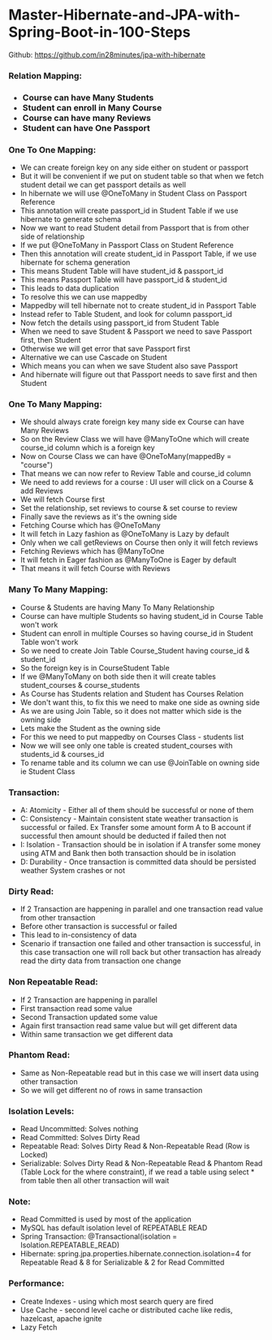 # Master-Hibernate-and-JPA-with-Spring-Boot-in-100-Steps

Github: https://github.com/in28minutes/jpa-with-hibernate

<h3>Relation Mapping: <h3>
<ul>
    <li>Course can have Many Students</li>
    <li>Student can enroll in Many Course</li>
    <li>Course can have many Reviews</li>
    <li>Student can have One Passport</li>
</ul>

<h3>One To One Mapping: </h3>
<ul>
    <li>We can create foreign key on any side either on student or passport</li>
    <li>But it will be convenient if we put on student table so that when we fetch student detail we can get passport details as well</li>
    <li>In hibernate we will use @OneToMany in Student Class on Passport Reference</li>
    <li>This annotation will create passport_id in Student Table if we use hibernate to generate schema</li>
    <li>Now we want to read Student detail from Passport that is from other side of relationship</li>
    <li>If we put @OneToMany in Passport Class on Student Reference</li>
    <li>Then this annotation will create student_id in Passport Table, if we use hibernate for schema generation</li>
    <li>This means Student Table will have student_id & passport_id</li>
    <li>This means Passport Table will have passport_id & student_id</li>
    <li>This leads to data duplication</li>
    <li>To resolve this we can use mappedby</li>
    <li>Mappedby will tell hibernate not to create student_id in Passport Table</li>
    <li>Instead refer to Table Student, and look for column passport_id</li>
    <li>Now fetch the details using passport_id from Student Table</li>
    <li>When we need to save Student & Passport we need to save Passport first, then Student</li>
    <li>Otherwise we will get error that save Passport first</li>
    <li>Alternative we can use Cascade on Student</li>
    <li>Which means you can when we save Student also save Passport</li>
    <li>And hibernate will figure out that Passport needs to save first and then Student</li>
</ul>

<h3>One To Many Mapping: </h3>
<ul>
    <li>We should always crate foreign key many side ex Course can have Many Reviews</li>
    <li>So on the Review Class we will have @ManyToOne which will create course_id column which is a foreign key</li>
    <li>Now on Course Class we can have @OneToMany(mappedBy = "course")</li>
    <li>That means we can now refer to Review Table and course_id column</li>
    <li>We need to add reviews for a course : UI user will click on a Course & add Reviews</li>
    <li>We will fetch Course first</li>
    <li>Set the relationship, set reviews to course & set course to review</li>
    <li>Finally save the reviews as it's the owning side</li>
    <li>Fetching Course which has @OneToMany</li>
	<li> It will fetch in Lazy fashion as @OneToMany is Lazy by default</li>
	<li> Only when we call getReviews on Course then only it will fetch reviews</li>
	<li> Fetching Reviews which has @ManyToOne</li>
	<li> It will fetch in Eager fashion as @ManyToOne is Eager by default</li>
	<li> That means it will fetch Course with Reviews</li>
</ul>


<h3>Many To Many Mapping: </h3>
<ul>
    <li>Course & Students are having Many To Many Relationship</li>
    <li>Course can have multiple Students so having student_id in Course Table won't work</li>
    <li>Student can enroll in multiple Courses so having course_id in Student Table won't work</li>
    <li>So we need to create Join Table Course_Student having course_id & student_id</li>
    <li>So the foreign key is in CourseStudent Table</li>
    <li>If we @ManyToMany on both side then it will create tables student_courses & course_students</li>
    <li>As Course has Students relation and Student has Courses Relation</li>
    <li>We don't want this, to fix this we need to make one side as owning side</li>
    <li>As we are using Join Table, so it does not matter which side is the owning side</li>
    <li>Lets make the Student as the owning side</li>
    <li>For this we need to put mappedby on Courses Class - students list</li>
    <li>Now we will see only one table is created student_courses with students_id & courses_id</li>
    <li>To rename table and its column we can use @JoinTable on owning side ie Student Class</li>
</ul>


<h3>Transaction: </h3>
<ul>
    <li>A: Atomicity - Either all of them should be successful or none of them</li>
    <li>C: Consistency -  Maintain consistent state weather transaction is successful or failed. Ex Transfer some amount form A to B account if successful then amount should be deducted if failed then not</li>
    <li>I: Isolation - Transaction should be in isolation if A transfer some money using ATM and Bank then both transaction should be in isolation </li>
    <li>D: Durability - Once transaction is committed data should be persisted weather System crashes or not</li>
</ul>

<h3>Dirty Read: </h3>
<ul>
    <li>If 2 Transaction are happening in parallel and one transaction read value from other transaction</li>
    <li>Before other transaction is successful or failed</li>
    <li>This lead to in-consistency of data</li>
    <li>Scenario if transaction one failed and other transaction is successful, in this case transaction one will roll back but other transaction has already read the dirty data from transaction one change</li>
</ul>

<h3>Non Repeatable Read: </h3> 
<ul>
    <li>If 2 Transaction are happening in parallel</li>
    <li>First transaction read some value</li>
    <li>Second Transaction updated some value</li>
    <li>Again first transaction read same value but will get different data</li>
    <li>Within same transaction we get different data</li>
</ul>


<h3>Phantom Read: </h3>
<ul>
    <li>Same as Non-Repeatable read but in this case we will insert data using other transaction</li>
    <li>So we will get different no of rows in same transaction</li>
</ul>


<h3>Isolation Levels: </h3>
<ul>
    <li>Read Uncommitted: Solves nothing </li>
    <li>Read Committed: Solves Dirty Read </li>
    <li>Repeatable Read: Solves Dirty Read & Non-Repeatable Read (Row is Locked)</li>
    <li>Serializable: Solves Dirty Read & Non-Repeatable Read & Phantom Read (Table Lock for the where constraint), if we read a table using select * from table then all other transaction will wait</li>
</ul>

<h3>Note: </h3>
<ul>
    <li>Read Committed is used by most of the application</li>
    <li>MySQL has default isolation level of REPEATABLE READ</li>
    <li>Spring Transaction: @Transactional(isolation = Isolation.REPEATABLE_READ)</li>
    <li>Hibernate: spring.jpa.properties.hibernate.connection.isolation=4 for Repeatable Read & 8 for Serializable & 2 for Read Committed</li>
</ul>

<h3>Performance: </h3>
<ul>
    <li>Create Indexes - using which most search query are fired</li>
    <li>Use Cache - second level cache or distributed cache like redis, hazelcast, apache ignite</li>
    <li>Lazy Fetch</li>
</ul>

